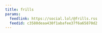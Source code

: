 ```yaml
---
title: frills
params:
  feedlink: https://social.lol/@frills.rss
  feedid: c3580deaa430f1abafee37f6a65870d2
---
```

